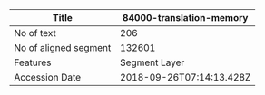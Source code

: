 |Title |  84000-translation-memory
| --- | --- 
|No of text | 206
|No of aligned segment | 132601
|Features | Segment Layer
|Accession Date | 2018-09-26T07:14:13.428Z

